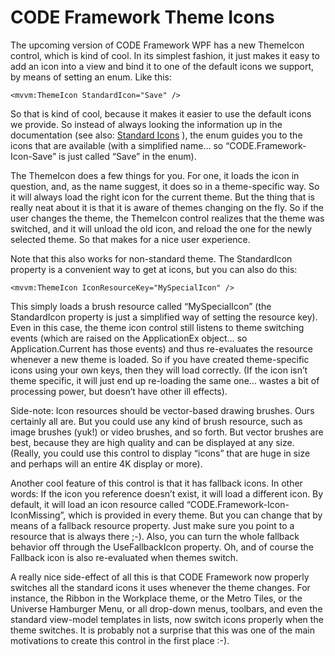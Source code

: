 # CODE Framework Theme Icons

The upcoming version of CODE Framework WPF has a new ThemeIcon control, which is kind of cool. In its simplest fashion, it just makes it easy to add an icon into a view and bind it to one of the default icons we support, by means of setting an enum. Like this:

```
<mvvm:ThemeIcon StandardIcon="Save" />
```

So that is kind of cool, because it makes it easier to use the default icons we provide. So instead of always looking the information up in the documentation (see also: [Standard Icons](Themes---Standard-Icon-Resources) ), the enum guides you to the icons that are available (with a simplified name… so “CODE.Framework-Icon-Save” is just called “Save” in the enum).

The ThemeIcon does a few things for you. For one, it loads the icon in question, and, as the name suggest, it does so in a theme-specific way. So it will always load the right icon for the current theme. But the thing that is really neat about it is that it is aware of themes changing on the fly. So if the user changes the theme, the ThemeIcon control realizes that the theme was switched, and it will unload the old icon, and reload the one for the newly selected theme. So that makes for a nice user experience.

Note that this also works for non-standard theme. The StandardIcon property is a convenient way to get at icons, but you can also do this:

```
<mvvm:ThemeIcon IconResourceKey="MySpecialIcon" />
```

This simply loads a brush resource called “MySpecialIcon” (the StandardIcon property is just a simplified way of setting the resource key). Even in this case, the theme icon control still listens to theme switching events (which are raised on the ApplicationEx object… so Application.Current has those events) and thus re-evaluates the resource whenever a new theme is loaded. So if you have created theme-specific icons using your own keys, then they will load correctly. (If the icon isn’t theme specific, it will just end up re-loading the same one… wastes a bit of processing power, but doesn’t have other ill effects). 

Side-note: Icon resources should be vector-based drawing brushes. Ours certainly all are. But you could use any kind of brush resource, such as image brushes (yuk!) or video brushes, and so forth. But vector brushes are best, because they are high quality and can be displayed at any size. (Really, you could use this control to display “icons” that are huge in size and perhaps will an entire 4K display or more).

Another cool feature of this control is that it has fallback icons. In other words: If the icon you reference doesn’t exist, it will load a different icon. By default, it will load an icon resource called “CODE.Framework-Icon-IconMissing”, which is provided in every theme. But you can change that by means of a fallback resource property. Just make sure you point to a resource that is always there ;-). Also, you can turn the whole fallback behavior off through the UseFallbackIcon property. Oh, and of course the Fallback icon is also re-evaluated when themes switch.

A really nice side-effect of all this is that CODE Framework now properly switches all the standard icons it uses whenever the theme changes. For instance, the Ribbon in the Workplace theme, or the Metro Tiles, or the Universe Hamburger Menu, or all drop-down menus, toolbars, and even the standard view-model templates in lists, now switch icons properly when the theme switches. It is probably not a surprise that this was one of the main motivations to create this control in the first place :-).
